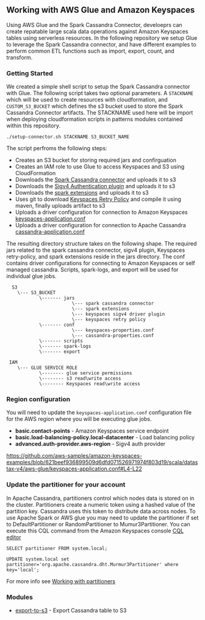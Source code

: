 ## Working with AWS Glue and Amazon Keyspaces 

Using AWS Glue and the Spark Cassandra Connector, develoeprs can create repatable large scala data operations against Amazon Keyspaces tables using serverless resources. In the following repository we setup Glue to leverage the Spark Cassandra connector, and have different examples to perform common ETL functions such as import, export, count, and transform. 


### Getting Started

We created a simple shell script to setup the Spark Cassandra connector with Glue. The following script takes two optional parameters. A ```STACKNAME``` which will be used to create resources with cloudformation, and ```CUSTOM_S3_BUCKET``` which defines the s3 bucket used to store the Spark Cassandra Connector artifacts. The STACKNAME used here will be import when deploying cloudformation scripts in patterns modules contained within this repository. 

```shell
./setup-connector.sh STACKNAME S3_BUCKET_NAME

```

The script perfroms the following steps:
* Creates an S3 bucket for storing required jars and confirguation
* Creates an IAM role to use Glue to access Keyspaces and S3 using CloudFormation
* Downloads the [Spark Cassandra connector](https://github.com/datastax/spark-cassandra-connector) and uploads it to s3 
* Downloads the [Sigv4 Authentication plugin](https://github.com/aws/aws-sigv4-auth-cassandra-java-driver-plugin) and uploads it to s3
* Downloads the [spark extensions](https://github.com/G-Research/spark-extension) and uploads it to s3
* Uses git to download [Keyspaces Retry Policy](https://github.com/aws-samples/amazon-keyspaces-java-driver-helpers) and compile it using maven, finally uploads artifact to s3
* Uploads a driver configuration for connection to Amazon Keyspaces [keyspaces-application.conf](keyspaces-application.conf)
* Uploads a driver configuration for connection to Apache Cassandra [cassandra-application.conf](cassandra-application.conf)


The resulting directory structure takes on the following shape. The required jars related to the spark cassandra connector, sigv4 plugin, Keyspaces retry-policy, and spark extensions reside in the jars directory. The conf contains driver configurations for connecting to Amazon Keyspaces or self managed cassandra. Scripts, spark-logs, and export will be used for individual glue jobs. 

```
  S3  
    \--- S3_BUCKET
            \------- jars
                        \--- spark cassandra connector
                        \--- spark extensions
                        \--- keyspaces sigv4 driver plugin
                        \--- keyspaces retry policy 
            \------- conf
                        \--- keyspaces-properties.conf
                        \--- cassandra-properties.conf
            \------- scripts
            \------- spark-logs
            \------- export

 IAM
    \--- GLUE SERVICE ROLE
            \-------- glue service permissions
            \-------- s3 read\write access 
            \-------- Keyspaces read\write access

```
### Region configuration
You will need to update the ```keyspaces-application.conf``` configuration file for the AWS region where you will be executing glue jobs. 
  * __basic.contact-points__ - Amazon Keyspaces service endpoint
  * __basic.load-balancing-policy.local-datacenter__ - Load balancing policy
  * __advanced.auth-provider.aws-region__ - Sigv4 auth provider 

https://github.com/aws-samples/amazon-keyspaces-examples/blob/621beef936899509d6dfd071526971974f803d19/scala/datastax-v4/aws-glue/keyspaces-application.conf#L4-L22
 
### Update the partitioner for your account
In Apache Cassandra, partitioners control which nodes data is stored on in the cluster. Partitioners create a numeric token using a hashed value of the partition key. Cassandra uses this token to distribute data across nodes.  To use Apache Spark or AWS glue you may need to update the partitioner if set to DefaultPartitioner or RandomPartitioner to Mumur3Partitioner. You can execute this CQL command from the Amazon Keyspaces console [CQL editor](https://console.aws.amazon.com/keyspaces/home#cql-editor)
 
```shell
SELECT partitioner FROM system.local;

UPDATE system.local set partitioner='org.apache.cassandra.dht.Murmur3Partitioner' where key='local';
```
For more info see [Working with partitioners](https://docs.aws.amazon.com/keyspaces/latest/devguide/working-with-partitioners.html)


### Modules
 * [export-to-s3](export-to-s3) - Export Cassandra table to S3
